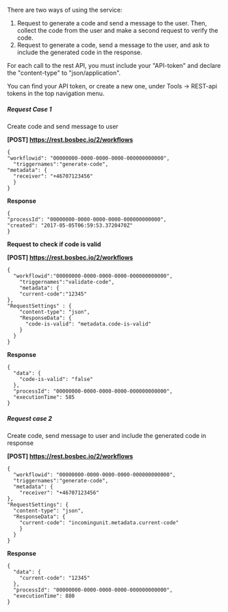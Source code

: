 There are two ways of using the service:

1. Request to generate a code and send a message to the user. Then, collect the code from the user and make a second request to verify the code.
2. Request to generate a code, send a message to the user, and ask to include the generated code in the response.

For each call to the rest API, you must include your "API-token" and declare the "content-type" to "json/application".

You can find your API token, or create a new one, under Tools -> REST-api tokens in the top navigation menu.

##### Request Case 1

Create code and send message to user

**[POST] https://rest.bosbec.io/2/workflows**

```
{
"workflowid": "00000000-0000-0000-0000-000000000000",
  "triggernames":"generate-code",
"metadata": {
  "receiver": "+46707123456"
  }
}
```

**Response**

```
{
"processId": "00000000-0000-0000-0000-000000000000",
"created": "2017-05-05T06:59:53.3720470Z"
}
```
**Request to check if code is valid**

**[POST] https://rest.bosbec.io/2/workflows**

```
{
  "workflowid":"00000000-0000-0000-0000-000000000000",
    "triggernames":"validate-code",
    "metadata": {
    "current-code":"12345"
},
"RequestSettings" : {
    "content-type": "json",
    "ResponseData": {
      "code-is-valid": "metadata.code-is-valid"
    }
  }
}
```

**Response**

```
{
  "data": {
    "code-is-valid": "false"
  },
  "processId": "00000000-0000-0000-0000-000000000000",
  "executionTime": 585
}
```

##### Request case 2

Create code, send message to user and include the generated code in response

**[POST] https://rest.bosbec.io/2/workflows**

```
{
  "workflowid": "00000000-0000-0000-0000-000000000000",
  "triggernames":"generate-code",
  "metadata": {
    "receiver": "+46707123456"
},
"RequestSettings": {
  "content-type": "json",
  "ResponseData": {
    "current-code": "incomingunit.metadata.current-code"
    }
  }
}
```

**Response**

```
{
  "data": {
    "current-code": "12345"
  },
  "processId": "00000000-0000-0000-0000-000000000000",
  "executionTime": 880
}
```
